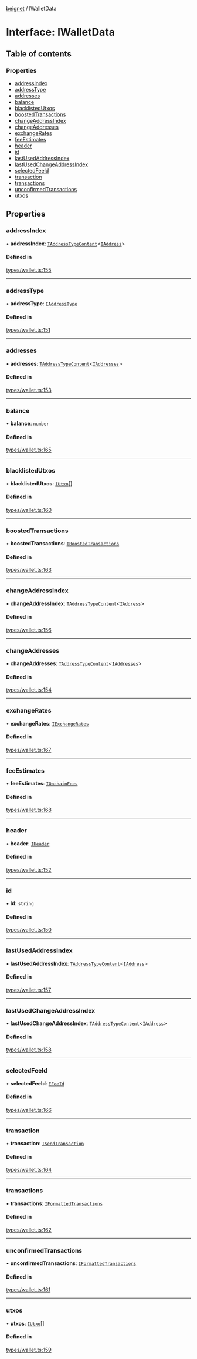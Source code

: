 [beignet](../README.md) / IWalletData

# Interface: IWalletData

## Table of contents

### Properties

- [addressIndex](IWalletData.md#addressindex)
- [addressType](IWalletData.md#addresstype)
- [addresses](IWalletData.md#addresses)
- [balance](IWalletData.md#balance)
- [blacklistedUtxos](IWalletData.md#blacklistedutxos)
- [boostedTransactions](IWalletData.md#boostedtransactions)
- [changeAddressIndex](IWalletData.md#changeaddressindex)
- [changeAddresses](IWalletData.md#changeaddresses)
- [exchangeRates](IWalletData.md#exchangerates)
- [feeEstimates](IWalletData.md#feeestimates)
- [header](IWalletData.md#header)
- [id](IWalletData.md#id)
- [lastUsedAddressIndex](IWalletData.md#lastusedaddressindex)
- [lastUsedChangeAddressIndex](IWalletData.md#lastusedchangeaddressindex)
- [selectedFeeId](IWalletData.md#selectedfeeid)
- [transaction](IWalletData.md#transaction)
- [transactions](IWalletData.md#transactions)
- [unconfirmedTransactions](IWalletData.md#unconfirmedtransactions)
- [utxos](IWalletData.md#utxos)

## Properties

### addressIndex

• **addressIndex**: [`TAddressTypeContent`](../README.md#taddresstypecontent)<[`IAddress`](IAddress.md)\>

#### Defined in

[types/wallet.ts:155](https://github.com/synonymdev/beignet/blob/88520f5/src/types/wallet.ts#L155)

___

### addressType

• **addressType**: [`EAddressType`](../enums/EAddressType.md)

#### Defined in

[types/wallet.ts:151](https://github.com/synonymdev/beignet/blob/88520f5/src/types/wallet.ts#L151)

___

### addresses

• **addresses**: [`TAddressTypeContent`](../README.md#taddresstypecontent)<[`IAddresses`](IAddresses.md)\>

#### Defined in

[types/wallet.ts:153](https://github.com/synonymdev/beignet/blob/88520f5/src/types/wallet.ts#L153)

___

### balance

• **balance**: `number`

#### Defined in

[types/wallet.ts:165](https://github.com/synonymdev/beignet/blob/88520f5/src/types/wallet.ts#L165)

___

### blacklistedUtxos

• **blacklistedUtxos**: [`IUtxo`](IUtxo.md)[]

#### Defined in

[types/wallet.ts:160](https://github.com/synonymdev/beignet/blob/88520f5/src/types/wallet.ts#L160)

___

### boostedTransactions

• **boostedTransactions**: [`IBoostedTransactions`](IBoostedTransactions.md)

#### Defined in

[types/wallet.ts:163](https://github.com/synonymdev/beignet/blob/88520f5/src/types/wallet.ts#L163)

___

### changeAddressIndex

• **changeAddressIndex**: [`TAddressTypeContent`](../README.md#taddresstypecontent)<[`IAddress`](IAddress.md)\>

#### Defined in

[types/wallet.ts:156](https://github.com/synonymdev/beignet/blob/88520f5/src/types/wallet.ts#L156)

___

### changeAddresses

• **changeAddresses**: [`TAddressTypeContent`](../README.md#taddresstypecontent)<[`IAddresses`](IAddresses.md)\>

#### Defined in

[types/wallet.ts:154](https://github.com/synonymdev/beignet/blob/88520f5/src/types/wallet.ts#L154)

___

### exchangeRates

• **exchangeRates**: [`IExchangeRates`](IExchangeRates.md)

#### Defined in

[types/wallet.ts:167](https://github.com/synonymdev/beignet/blob/88520f5/src/types/wallet.ts#L167)

___

### feeEstimates

• **feeEstimates**: [`IOnchainFees`](IOnchainFees.md)

#### Defined in

[types/wallet.ts:168](https://github.com/synonymdev/beignet/blob/88520f5/src/types/wallet.ts#L168)

___

### header

• **header**: [`IHeader`](IHeader.md)

#### Defined in

[types/wallet.ts:152](https://github.com/synonymdev/beignet/blob/88520f5/src/types/wallet.ts#L152)

___

### id

• **id**: `string`

#### Defined in

[types/wallet.ts:150](https://github.com/synonymdev/beignet/blob/88520f5/src/types/wallet.ts#L150)

___

### lastUsedAddressIndex

• **lastUsedAddressIndex**: [`TAddressTypeContent`](../README.md#taddresstypecontent)<[`IAddress`](IAddress.md)\>

#### Defined in

[types/wallet.ts:157](https://github.com/synonymdev/beignet/blob/88520f5/src/types/wallet.ts#L157)

___

### lastUsedChangeAddressIndex

• **lastUsedChangeAddressIndex**: [`TAddressTypeContent`](../README.md#taddresstypecontent)<[`IAddress`](IAddress.md)\>

#### Defined in

[types/wallet.ts:158](https://github.com/synonymdev/beignet/blob/88520f5/src/types/wallet.ts#L158)

___

### selectedFeeId

• **selectedFeeId**: [`EFeeId`](../enums/EFeeId.md)

#### Defined in

[types/wallet.ts:166](https://github.com/synonymdev/beignet/blob/88520f5/src/types/wallet.ts#L166)

___

### transaction

• **transaction**: [`ISendTransaction`](ISendTransaction.md)

#### Defined in

[types/wallet.ts:164](https://github.com/synonymdev/beignet/blob/88520f5/src/types/wallet.ts#L164)

___

### transactions

• **transactions**: [`IFormattedTransactions`](IFormattedTransactions.md)

#### Defined in

[types/wallet.ts:162](https://github.com/synonymdev/beignet/blob/88520f5/src/types/wallet.ts#L162)

___

### unconfirmedTransactions

• **unconfirmedTransactions**: [`IFormattedTransactions`](IFormattedTransactions.md)

#### Defined in

[types/wallet.ts:161](https://github.com/synonymdev/beignet/blob/88520f5/src/types/wallet.ts#L161)

___

### utxos

• **utxos**: [`IUtxo`](IUtxo.md)[]

#### Defined in

[types/wallet.ts:159](https://github.com/synonymdev/beignet/blob/88520f5/src/types/wallet.ts#L159)
